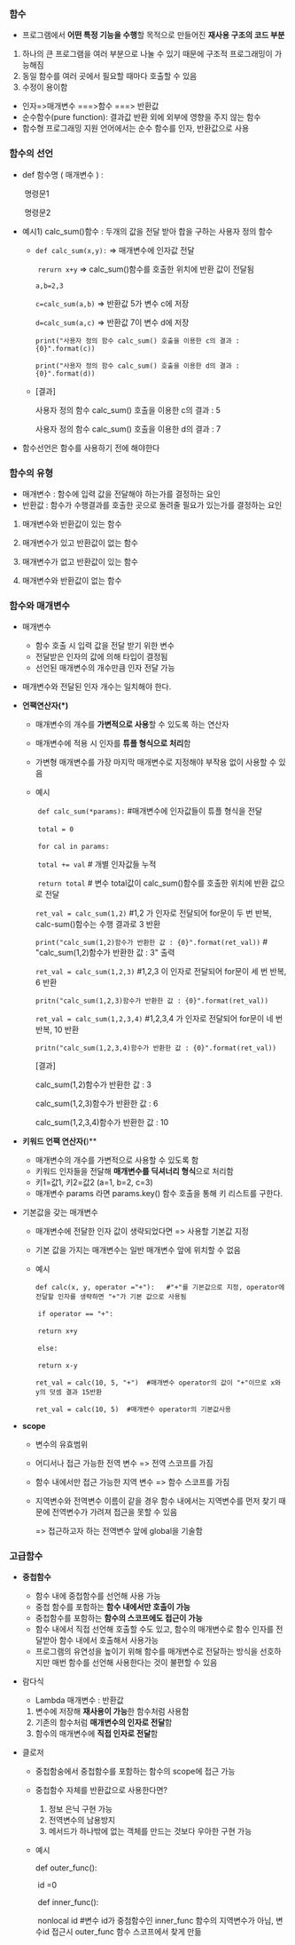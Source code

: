 ### 함수

-  프로그램에서 **어떤 특정 기능을 수행**할 목적으로 만들어진 **재사용 구조의 코드 부분**

1. 하나의 큰 프로그램을 여러 부분으로 나눌 수 있기 때문에 구조적 프로그래밍이 가능해짐
2. 동일 함수를 여러 곳에서 필요할 때마다 호출할 수 있음
3. 수정이 용이함

- 인자=>매개변수  ===>함수 ===> 반환값
- 순수함수(pure function): 결과값 반환 외에 외부에 영향을 주지 않는 함수
- 함수형 프로그래밍 지원 언어에서는 순수 함수를 인자, 반환값으로 사용



### 함수의 선언

- def 함수명 ( 매개변수 ) :

  ​	 명령문1

  ​	 명령문2

- 예시1) calc_sum()함수 : 두개의 값을 전달 받아 합을 구하는 사용자 정의 함수

  - `def calc_sum(x,y):`   => 매개변수에 인자값 전달

    ​	`rerurn x+y`    => calc_sum()함수를 호출한 위치에 반환 값이 전달됨

    `a,b=2,3`

    `c=calc_sum(a,b)`   => 반환값 5가 변수 c에 저장

    `d=calc_sum(a,c)`   => 반환값 7이 변수 d에 저장

    `print("사용자 정의 함수 calc_sum() 호출을 이용한 c의 결과 : {0}".format(c))`

    `print("사용자 정의 함수 calc_sum() 호출을 이용한 d의 결과 : {0}".format(d))`
    
  - [결과]
  
    사용자 정의 함수 calc_sum() 호출을 이용한 c의 결과  : 5
  
    사용자 정의 함수 calc_sum() 호출을 이용한 d의 결과  : 7
  

- 함수선언은 함수를 사용하기 전에 해야한다



### 함수의 유형

- 매개변수 : 함수에 입력 값을 전달해야 하는가를 결정하는 요인
- 반환값 : 함수가 수행결과를 호출한 곳으로 돌려줄 필요가 있는가를 결정하는 요인

1. 매개변수와 반환값이 있는 함수

2. 매개변수가 있고 반환값이 없는 함수

3. 매개변수가 없고 반환값이 있는 함수

4. 매개변수와 반환값이 없는 함수

   

   

### 함수와 매개변수

- 매개변수 

  - 함수 호출 시 입력 값을 전달 받기 위한 변수
  - 전달받은 인자의 값에 의해 타입이 결정됨
  - 선언된 매개변수의 개수만큼 인자 전달 가능

- 매개변수와 전달된 인자 개수는 일치해야 한다.

- **언팩연산자(*)**

  - 매개변수의 개수를 **가변적으로 사용**할 수 있도록 하는 연산자

  - 매개변수에 적용 시 인자를 **튜플 형식으로 처리**함

  - 가변형 매개변수를 가장 마지막 매개변수로 지정해야 부작용 없이 사용할 수 있음

  - 예시

    ​	`def calc_sum(*params):`  #매개변수에 인자값들이 튜플 형식을 전달

    ​	`total = 0` 

    ​	`for cal in params:`

    ​				`total += val` # 개별 인자값들 누적

    ​	`return total` # 변수 total값이 calc_sum()함수를 호출한 위치에 반환 값으로 전달

    `ret_val = calc_sum(1,2)` #1,2 가 인자로 전달되어 for문이 두 번 반복, calc-sum()함수는 수행 결과로 3 반환

    `print("calc_sum(1,2)함수가 반환한 값 : {0}".format(ret_val))` # "calc_sum(1,2)함수가 반환한 값 : 3" 출력

    `ret_val = calc_sum(1,2,3)` #1,2,3 이 인자로 전달되어 for문이 세 번 반복, 6 반환

    `pritn("calc_sum(1,2,3)함수가 반환한 값 : {0}".format(ret_val))` 

    `ret_val = calc_sum(1,2,3,4)` #1,2,3,4 가 인자로 전달되어 for문이 네 번 반복, 10 반환

    `pritn("calc_sum(1,2,3,4)함수가 반환한 값 : {0}".format(ret_val))` 

    [결과]

    calc_sum(1,2)함수가 반환한 값 : 3

    calc_sum(1,2,3)함수가 반환한 값 : 6

    calc_sum(1,2,3,4)함수가 반환한 값 : 10

- **키워드 언팩 연산자(**)**

  - 매개변수의 개수를 가변적으로 사용할 수 있도록 함
  - 키워드 인자들을 전달해 **매개변수를 딕셔너리 형식**으로 처리함
  - 키1=값1, 키2=값2 (a=1, b=2, c=3)
  - 매개변수 params 라면 params.key() 함수 호출을 통해 키 리스트를 구한다.

- 기본값을 갖는 매개변수

  - 매개변수에 전달한 인자 값이 생략되었다면 => 사용할 기본값 지정

  - 기본 값을 가지는 매개변수는 일반 매개변수 앞에 위치할 수 없음

  - 예시

    `def calc(x, y, operator ="+"):   #"+"를 기본값으로 지정, operator에 전달할 인자를 생략하면 "+"가 기본 값으로 사용됨`

    ​		`if operator == "+":`

    ​				`return x+y`

    ​		`else:`

    ​				`return x-y`

    `ret_val = calc(10, 5, "+")  #매개변수 operator의 값이 "+"이므로 x와 y의 덧셈 결과 15반환`

    `ret_val = calc(10, 5)  #매개변수 operator의 기본값사용`

- **scope**

  - 변수의 유효범위

  - 어디서나 접근 가능한 전역 변수 => 전역 스코프를 가짐

  - 함수 내에서만 접근 가능한 지역 변수 => 함수 스코프를 가짐 

  - 지역변수와 전역변수 이름이 같을 경우 함수 내에서는 지역변수를 먼저 찾기 때문에 전역변수가 가려져 접근을 못할 수 있음

    => 접근하고자 하는 전역변수 앞에 global을 기술함





### 고급함수

- **중첩함수**

  - 함수 내에 중첩함수를 선언해 사용 가능
  - 중첩 함수를 포함하는 **함수 내에서만 호출이 가능**
  - 중첩함수를 포함하는 **함수의 스코프에도 접근이 가능**
  - 함수 내에서 직접 선언해 호출할 수도 있고, 함수의 매개변수로 함수 인자를 전달받아 함수 내에서 호출해서 사용가능
  - 프로그램의 유연성을 높이기 위해 함수를 매개변수로 전달하는 방식을 선호하지만 매번 함수를 선언해 사용한다는 것이 불편할 수 있음

- 람다식

  - Lambda 매개변수 : 반환값

  1. 변수에 저장해 **재사용이 가능**한 함수처럼 사용함
  2. 기존의 함수처럼 **매개변수의 인자로 전달**함
  3. 함수의 매개변수에 **직접 인자로 전달**함

- 클로저

  - 중첩함숭에서 중첩함수를 포함하는 함수의 scope에 접근 가능

  - 중첩함수 자체를 반환값으로 사용한다면?

    1. 정보 은닉 구현 가능
    2. 전역변수의 남용방지
    3. 메서드가 하나밖에 없는 객체를 만드는 것보다 우아한 구현 가능

  - 예시

    def outer_func():

    ​		id =0

    ​		def inner_func():

    ​				nonlocal id  #변수 id가 중첨함수인 inner_func 함수의 지역변수가 아님, 변수id 접근시 outer_func 함수 스코프에서 찾게 만듦









